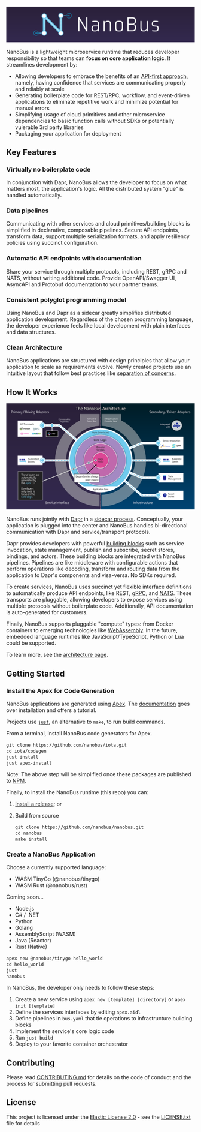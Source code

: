 ![NanoBus Logo](docs/images/nanobus-logo.svg)

NanoBus is a lightweight microservice runtime that reduces developer responsibility so that teams can **focus on core application logic**. It streamlines development by:

- Allowing developers to embrace the benefits of an [API-first approach](https://swagger.io/resources/articles/adopting-an-api-first-approach/), namely, having confidence that services are communicating properly and reliably at scale
- Generating boilerplate code for REST/RPC, workflow, and event-driven applications to eliminate repetitive work and minimize potential for manual errors
- Simplifying usage of cloud primitives and other microservice dependencies to basic function calls without SDKs or potentially vulerable 3rd party libraries
- Packaging your application for deployment

<!--
NanoBus is a lightweight microservice runtime layer that simplifies your application's core logic by moving infrastructure concerns to composable pipelines. The primary goal of NanoBus is to codify best practices so developers can **focus on business outcomes, not boilerplate code**.
-->

## Key Features

### Virtually no boilerplate code

In conjunction with Dapr, NanoBus allows the developer to focus on what matters most, the application's logic. All the distributed system "glue" is handled automatically.

### Data pipelines

Communicating with other services and cloud primitives/building blocks is simplified in declarative, composable pipelines. Secure API endpoints, transform data, support multiple serialization formats, and apply resiliency policies using succinct configuration.

### Automatic API endpoints with documentation

Share your service through multiple protocols, including REST, gRPC and NATS, without writing additional code. Provide OpenAPI/Swagger UI, AsyncAPI and Protobuf documentation to your partner teams.

### Consistent polyglot programming model

Using NanoBus and Dapr as a sidecar greatly simplifies distributed application development. Regardless of the chosen programming language, the developer experience feels like local development with plain interfaces and data structures.

### Clean Architecture

NanoBus applications are structured with design principles that allow your application to scale as requirements evolve. Newly created projects use an intuitive layout that follow best practices like [separation of concerns](https://en.wikipedia.org/wiki/Separation_of_concerns).

## How It Works

![NanoBus Architecture](docs/images/architecture.svg)

NanoBus runs jointly with [Dapr](https://dapr.io) in a [sidecar process](https://docs.microsoft.com/en-us/azure/architecture/patterns/sidecar). Conceptually, your application is plugged into the center and NanoBus handles bi-directional communication with Dapr and service/transport protocols.

Dapr provides developers with powerful [building blocks](https://docs.dapr.io/developing-applications/building-blocks/) such as service invocation, state management, publish and subscribe, secret stores, bindings, and actors. These building blocks are integrated with NanoBus pipelines. Pipelines are like middleware with configurable actions that perform operations like decoding, transform and routing data from the application to Dapr's components and visa-versa. No SDKs required.

To create services, NanoBus uses succinct yet flexible interface definitions to automatically produce API endpoints, like REST, [gRPC](https://grpc.io), and [NATS](https://nats.io). These transports are pluggable, allowing developers to expose services using multiple protocols without boilerplate code. Additionally, API documentation is auto-generated for customers.

Finally, NanoBus supports pluggable "compute" types: from Docker containers to emerging technologies
like [WebAssembly](https://webassembly.org). In the future, embedded language runtimes like JavaScript/TypeScript, Python or Lua could be supported.

To learn more, see the [architecture page](/docs/architecture.md).

## Getting Started

### Install the Apex for Code Generation

NanoBus applications are generated using [Apex](https://apexlang.io). The [documentation](https://apexlang.io/docs/getting-started#cli) goes over installation and offers a tutorial.

Projects use [`just`](https://github.com/casey/just#packages), an alternative to `make`, to run build commands.

From a terminal, install NanoBus code generators for Apex.

```cli
git clone https://github.com/nanobus/iota.git
cd iota/codegen
just install
just apex-install
```

Note: The above step will be simplified once these packages are published to [NPM](https://www.npmjs.com).

Finally, to install the NanoBus runtime (this repo) you can:

1. [Install a release](./install/README.md); or
2. Build from source

    ```cli
    git clone https://github.com/nanobus/nanobus.git
    cd nanobus
    make install
    ```

### Create a NanoBus Application

Choose a currently supported language:

- WASM TinyGo (@nanobus/tinygo)
- WASM Rust (@nanobus/rust)

Coming soon...

- Node.js
- C# / .NET
- Python
- Golang
- AssemblyScript (WASM)
- Java (Reactor)
- Rust (Native)

```shell
apex new @nanobus/tinygo hello_world
cd hello_world
just
nanobus
```

In NanoBus, the developer only needs to follow these steps:

1. Create a new service using `apex new [template] [directory]` or `apex init [template]`
2. Define the services interfaces by editing `apex.aidl`
3. Define pipelines in `bus.yaml` that tie operations to infrastructure building blocks
4. Implement the service's core logic code
5. Run `just build`
6. Deploy to your favorite container orchestrator

## Contributing

Please read [CONTRIBUTING.md](CONTRIBUTING.md) for details on the code of conduct and the process for submitting pull requests.

## License

This project is licensed under the [Elastic License 2.0](https://www.elastic.co/licensing/elastic-license) - see the [LICENSE.txt](LICENSE.txt) file for details
